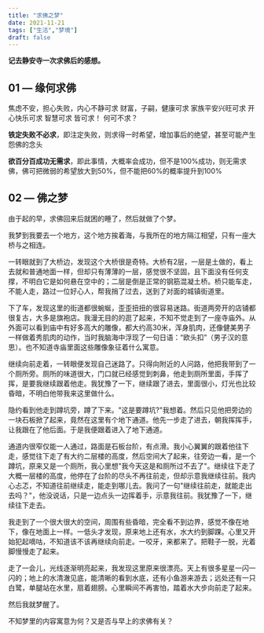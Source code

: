 ```yaml
---
title: "求佛之梦"
date: 2021-11-21
tags: ["生活","梦境"]
draft: false
---
```


**记去静安寺一次求佛后的感想。**

## 01 — 缘何求佛

焦虑不安，担心失败，内心不静可求
财富，子嗣，健康可求
家族平安兴旺可求
开心快乐可求
智慧可求
皆可求！
何可不求？

**铁定失败不必求**，即注定失败，则求得一时希望，增加事后的绝望，甚至可能产生怨佛的念头

**欲百分百成功无需求**，即此事情，大概率会成功，但不是100%成功，则无需求佛，佛可把微弱的希望放大到50%，但不能把60%的概率提升到100%

## 02 — 佛之梦

  由于起的早，求佛回来后就困的睡了，然后就做了个梦。

  我梦到我要去一个地方，这个地方挨着海，与我所在的地方隔江相望，只有一座大桥与之相连。

  一转眼就到了大桥边，发现这个大桥很是奇特。大桥有2层，一层是土做的，看上去就和普通地面一样，但却只有薄薄的一层，感觉很不坚固，且下面没有任何支撑，不明白它是如何悬在空中的；二层是倒是正常的钢筋混凝土桥。桥只能车走，不能人走，路过一位好心人，帮我捎了过去，送到了对面的城镇街道里。

  下了车，发现这里的街道都很蜿蜒，歪歪扭扭的很容易迷路。街道两旁开的店铺都很复古，大多是旗袍店。我漫无目的的逛了起来，不知不觉走到了一座寺庙外。从外面可以看到庙中有好多高大的雕像，都大约高30米，浑身肌肉，还像健美男子一样做着秀肌肉的动作，当时我脑海中浮现了一句日语：“欧头扣”（男子汉的意思）。也不知道寺庙里面这些雕像象征着什么寓意。

  继续向前走着，一转眼便发现自己迷路了。只得向附近的人问路，他把我带到了一个厕所旁。厕所的味道很大，门口就已经感觉到刺鼻，他走到厕所里面，手挥了挥，是要我继续跟着他走。我犹豫了一下，继续跟了进去，里面很小，灯光也比较昏暗，不明白他带我来这里做什么。

  隐约看到他走到蹲坑旁，蹲了下来。"这是要蹲坑?"我想着。然后只见他把旁边的一块石板掀了起来，竟然在这里有个地下通道。他先一步走了进去，朝我挥挥手，让我跟在了他后面。于是我便跟着进入了地下通道。

  通道内很窄仅能一人通过，路面是石板台阶，有点滑。我小心翼翼的跟着他往下走，感觉往下走了有大约二层楼的高度，然后空间大了起来，往旁边一看，是一个蹲坑，原来又是一个厕所，我心里想"我今天这是和厕所过不去了"。继续往下走了大概一层楼的高度，他停在了台阶的尽头不再往前走，但却示意我继续往前。我内心忐忑，不知道往前继续走，能走到哪儿去。我问了一句"继续往前走，就能走出去吗？"，他没说话，只是一边点头一边挥着手，示意我往前。我犹豫了一下，继续往下走去。

  我走到了一个很大很大的空间，周围有些昏暗，完全看不到边界，感觉不像在地下，像在地面上一样。一低头才发现，原来地上还有水，水大约到脚踝。心里又开始犯起嘀咕，不知道该不该再继续向前走。一咬牙，来都来了。把鞋子一脱，光着脚慢慢走了起来。

  走了一会儿，光线逐渐明亮起来，我发现这里原来很漂亮。天上有很多星星一闪一闪的；地上的水清澈见底，能清晰的看到水底，还有小鱼游来游去；远处还有一只白鹭，单腿站在水里，扇着翅膀。心里瞬间不再害怕，踏着水大步向前走了起来。

  然后我就梦醒了。


不知梦里的内容寓意为何？又是否与早上的求佛有关？